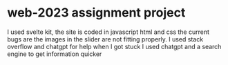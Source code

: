 # web-2023 assignment project
I used svelte kit, the site is coded in javascript html and css 
the current bugs are the images in the slider are not fitting properly.
I used stack overflow and chatgpt for help when I got stuck I used chatgpt and a search engine to get information quicker
